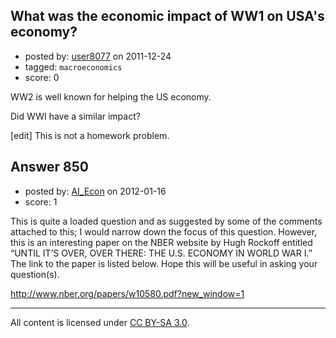 ## What was the economic impact of WW1 on USA's economy?

- posted by: [user8077](https://stackexchange.com/users/-1/71-user8077) on 2011-12-24
- tagged: `macroeconomics`
- score: 0

WW2 is well known for helping the US economy.

Did WWI have a similar impact?

[edit]
This is not a homework problem. 


## Answer 850

- posted by: [AI_Econ](https://stackexchange.com/users/-1/564-ai-econ) on 2012-01-16
- score: 1

This is quite a loaded question and as suggested by some of the comments attached to this; I would narrow down the focus of this question. However, this is an interesting paper on the NBER website by Hugh Rockoff entitled “UNTIL IT’S OVER, OVER THERE: THE U.S. ECONOMY IN WORLD WAR I.” The link to the paper is listed below. Hope this will be useful in asking your question(s).

http://www.nber.org/papers/w10580.pdf?new_window=1




---

All content is licensed under [CC BY-SA 3.0](https://creativecommons.org/licenses/by-sa/3.0/).
